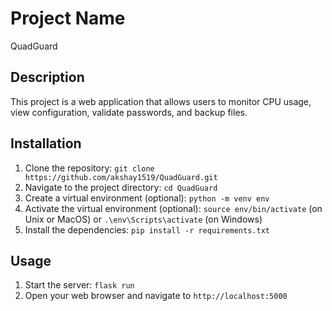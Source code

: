 # Project Name
QuadGuard

## Description

This project is a web application that allows users to monitor CPU usage, view configuration, validate passwords, and backup files.

## Installation

1. Clone the repository: `git clone https://github.com/akshay1519/QuadGuard.git`
2. Navigate to the project directory: `cd QuadGuard`
3. Create a virtual environment (optional): `python -m venv env`
4. Activate the virtual environment (optional): `source env/bin/activate` (on Unix or MacOS) or `.\env\Scripts\activate` (on Windows)
5. Install the dependencies: `pip install -r requirements.txt`

## Usage

1. Start the server: `flask run`
2. Open your web browser and navigate to `http://localhost:5000`